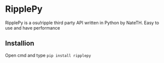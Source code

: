 # RipplePy
RipplePy is a osu!ripple third party API written in Python by NateTH. Easy to use and have performance

## Installion
Open cmd and type `pip install ripplepy`
